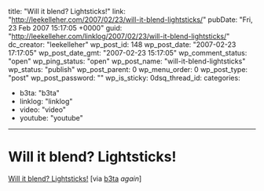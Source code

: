title: "Will it blend? Lightsticks!"
link: "http://leekelleher.com/2007/02/23/will-it-blend-lightsticks/"
pubDate: "Fri, 23 Feb 2007 15:17:05 +0000"
guid: "http://leekelleher.com/linklog/2007/02/23/will-it-blend-lightsticks/"
dc_creator: "leekelleher"
wp_post_id: 148
wp_post_date: "2007-02-23 17:17:05"
wp_post_date_gmt: "2007-02-23 15:17:05"
wp_comment_status: "open"
wp_ping_status: "open"
wp_post_name: "will-it-blend-lightsticks"
wp_status: "publish"
wp_post_parent: 0
wp_menu_order: 0
wp_post_type: "post"
wp_post_password: ""
wp_is_sticky: 0dsq_thread_id: 
categories:
  - b3ta: "b3ta"
  - linklog: "linklog"
  - video: "video"
  - youtube: "youtube"

---

# Will it blend? Lightsticks!

<a href="http://www.b3ta.com/links/Will_it_blend_Lightsticks">Will it blend? Lightsticks!</a> [via <a href="http://www.b3ta.com/newsletter/issue265/">b3ta</a> <em>again</em>]